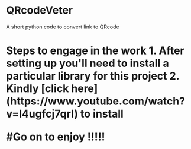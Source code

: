 # QRcodeVeter
A short python code to convert link to QRcode

<h1> Steps to engage in the work</head>
1. After setting up you'll need to install a particular library for this project
2. Kindly [click here](https://www.youtube.com/watch?v=l4ugfcj7qrI)  to install 

#Go on to enjoy !!!!!
